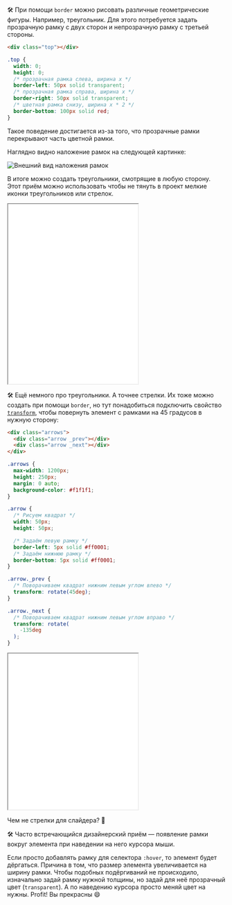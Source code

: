 🛠 При помощи `border` можно рисовать различные геометрические фигуры. Например, треугольник. Для этого потребуется задать прозрачную рамку с двух сторон и непрозрачную рамку с третьей стороны.

```html
<div class="top"></div>
```

```css
.top {
  width: 0;
  height: 0;
  /* прозрачная рамка слева, ширина х */
  border-left: 50px solid transparent;
  /* прозрачная рамка справа, ширина х */
  border-right: 50px solid transparent;
  /* цветная рамка снизу, ширина х * 2 */
  border-bottom: 100px solid red;
}
```

Такое поведение достигается из-за того, что прозрачные рамки перекрывают часть цветной рамки.

Наглядно видно наложение рамок на следующей картинке:

![Внешний вид наложения рамок](../images/1.png)

В итоге можно создать треугольники, смотрящие в любую сторону. Этот приём можно использовать чтобы не тянуть в проект мелкие иконки треугольников или стрелок.

<iframe title="Треугольники" src="../demos/triangles/" height="415"></iframe>

🛠 Ещё немного про треугольники. А точнее стрелки. Их тоже можно создать при помощи `border`, но тут понадобиться подключить свойство [`transform`](/css/transform/), чтобы повернуть элемент с рамками на 45 градусов в нужную сторону:

```html
<div class="arrows">
  <div class="arrow _prev"></div>
  <div class="arrow _next"></div>
</div>
```

```css
.arrows {
  max-width: 1200px;
  height: 250px;
  margin: 0 auto;
  background-color: #f1f1f1;
}

.arrow {
  /* Рисуем квадрат */
  width: 50px;
  height: 50px;

  /* Задаём левую рамку */
  border-left: 5px solid #ff0001;
  /* Задаём нижнюю рамку */
  border-bottom: 5px solid #ff0001;
}

.arrow._prev {
  /* Поворачиваем квадрат нижним левым углом влево */
  transform: rotate(45deg);
}

.arrow._next {
  /* Поворачиваем квадрат нижним левым углом вправо */
  transform: rotate(
    -135deg
  );
}
```

<iframe title="Стрелки для слайдера" src="../demos/arrows/" height="360"></iframe>

Чем не стрелки для слайдера? 🤗

🛠 Часто встречающийся дизайнерский приём — появление рамки вокруг элемента при наведении на него курсора мыши.

Если просто добавлять рамку для селектора `:hover`, то элемент будет дёргаться. Причина в том, что размер элемента увеличивается на ширину рамки. Чтобы подобных подёргиваний не происходило, изначально задай рамку нужной толщины, но задай для неё прозрачный цвет (`transparent`). А по наведению курсора просто меняй цвет на нужны. Profit! Вы прекрасны 😄
